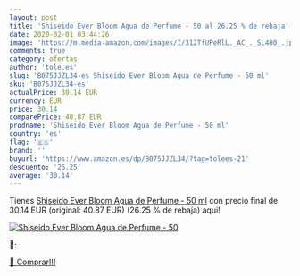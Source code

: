 ```yaml
---
layout: post
title: 'Shiseido Ever Bloom Agua de Perfume - 50 al 26.25 % de rebaja'
date: 2020-02-01 03:44:26
image: 'https://m.media-amazon.com/images/I/312TfUPeRlL._AC_._SL400_.jpg'
comments: true
category: ofertas
author: 'tole.es'
slug: 'B075JJZL34-es Shiseido Ever Bloom Agua de Perfume - 50 ml'
sku: 'B075JJZL34-es'
actualPrice: 30.14 EUR
currency: EUR
price: 30.14
comparePrice: 40.87 EUR
prodname: 'Shiseido Ever Bloom Agua de Perfume - 50 ml'
country: 'es'
flag: '🇪🇸'
brand: ''
buyurl: 'https://www.amazon.es/dp/B075JJZL34/?tag=tolees-21'
descuento: '26.25'
average: '30.14'
---
```


Tienes [Shiseido Ever Bloom Agua de Perfume - 50 ml](https://www.amazon.es/dp/B075JJZL34/?tag=tolees-21) con precio final de  30.14 EUR (original: 40.87 EUR) (26.25 %  de rebaja) aqui!

[![Shiseido Ever Bloom Agua de Perfume - 50](https://m.media-amazon.com/images/I/312TfUPeRlL._AC_._SL400_.jpg)](https://www.amazon.es/dp/B075JJZL34/?tag=tolees-21)

🔎:


[🛒 Comprar!!!](https://www.amazon.es/dp/B075JJZL34/?tag=tolees-21)
